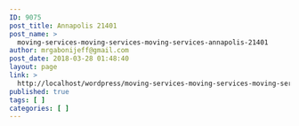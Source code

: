 ```yaml
---
ID: 9075
post_title: Annapolis 21401
post_name: >
  moving-services-moving-services-moving-services-annapolis-21401
author: mrgabonijeff@gmail.com
post_date: 2018-03-28 01:48:40
layout: page
link: >
  http://localhost/wordpress/moving-services-moving-services-moving-services-annapolis-21401/
published: true
tags: [ ]
categories: [ ]
---
```


